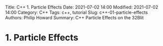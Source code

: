 Title: C++ 1. Particle Effects
Date: 2021-07-02 14:00
Modified: 2021-07-02 14:00
Category: C++
Tags: c++, tutorial
Slug: c++-01-particle-effects
Authors: Philip Howard
Summary: C++ Particle Effects on the 32Blit

# 1. Particle Effects
